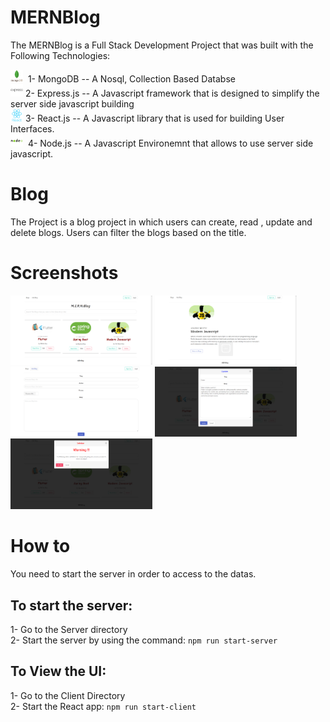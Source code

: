 
# MERNBlog

The MERNBlog is a Full Stack Development Project that was built with the Following Technologies:

<img src="https://raw.githubusercontent.com/devicons/devicon/master/icons/mongodb/mongodb-original-wordmark.svg" alt="mongodb" width="20" height="20"/>&nbsp; 1- MongoDB -- A Nosql, Collection Based Databse <br/>
<img src="https://raw.githubusercontent.com/devicons/devicon/master/icons/express/express-original-wordmark.svg" alt="express" width="20" height="20"/>&nbsp;2- Express.js -- A Javascript framework that is designed to simplify the server side javascript building <br/>
<img src="https://raw.githubusercontent.com/devicons/devicon/master/icons/react/react-original-wordmark.svg" alt="react" width="20" height="20"/>&nbsp;3- React.js -- A Javascript library that is used for building User Interfaces. <br/>
<img src="https://github.com/devicons/devicon/blob/master/icons/nodejs/nodejs-original-wordmark.svg" title="NodeJS" alt="NodeJS" width="20" height="20"/>&nbsp; 4- Node.js -- A Javascript Environemnt that allows to use server side javascript. <br/>

# Blog

The Project is a blog project in which users can create, read , update and delete blogs. Users can filter the blogs based on the title.

# Screenshots
<img src="./Screenshots/MERN1.PNG" alt="MERN1" width = 45% height = 45%></img>
<img src="./Screenshots/MERN2.PNG" alt="MERN2" width = 45% height = 45%></img>
<img src="./Screenshots/MERN3.PNG" alt="MERN3" width = 45% height = 45%></img>
<img src="./Screenshots/MERN4.PNG" alt="MERN4" width = 45% height = 45%></img>
<img src="./Screenshots/MERN5.PNG" alt="MERN5" width = 45% height = 45%></img>

# How to 
You need to start the server in order to access to the datas.
## To start the server: <br/>
1- Go to the Server directory
<br/>
2- Start the server by using the command:
`npm run start-server`

## To View the UI:
1- Go to the Client Directory <br/> 
2- Start the React app: `npm run start-client`




